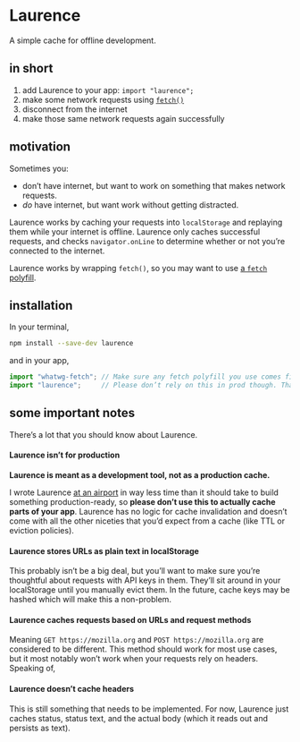 # Laurence

A simple cache for offline development.

## in short

1. add Laurence to your app: `import "laurence";`
2. make some network requests using [`fetch()`][fetch]
3. disconnect from the internet
4. make those same network requests again successfully

## motivation

Sometimes you:
  * don’t have internet, but want to work on something that makes network requests.
  * _do_ have internet, but want work without getting distracted.

Laurence works by caching your requests into ``localStorage`` and replaying them while
your internet is offline. Laurence only caches successful requests, and checks
`navigator.onLine` to determine whether or not you’re connected to the internet.

Laurence works by wrapping `fetch()`, so you may want to use [a `fetch` polyfill][whatwg-fetch].

## installation

In your terminal,
```sh
npm install --save-dev laurence
```

and in your app,
```js
import "whatwg-fetch"; // Make sure any fetch polyfill you use comes first.
import "laurence";     // Please don’t rely on this in prod though. That’s a terrible idea.
```

## some important notes

There’s a lot that you should know about Laurence.

#### Laurence isn’t for production

**Laurence is meant as a development tool, not as a production cache.**

I wrote Laurence [at an airport][twitter] in way less time than it should take to build
something production-ready, so **please don’t use this to actually cache parts of your app**.
Laurence has no logic for cache invalidation and doesn’t come with all the other niceties
that you’d expect from a cache (like TTL or eviction policies). 

#### Laurence stores URLs as plain text in localStorage

This probably isn’t be a big deal, but you’ll want to make sure you’re thoughtful
about requests with API keys in them. They’ll sit around in your localStorage until
you manually evict them. In the future, cache keys may be hashed which will make this
a non-problem.

#### Laurence caches requests based on URLs and request methods

Meaning `GET https://mozilla.org` and `POST https://mozilla.org` are considered to be
different. This method should work for most use cases, but it most notably won’t work
when your requests rely on headers. Speaking of,

#### Laurence doesn’t cache headers

This is still something that needs to be implemented. For now, Laurence just caches
status, status text, and the actual body (which it reads out and persists as text).



[fetch]:https://developer.mozilla.org/en-US/docs/Web/API/WindowOrWorkerGlobalScope/fetch
[whatwg-fetch]:https://github.github.io/fetch/
[twitter]:https://twitter.com/technoheads/status/944289168452145153
